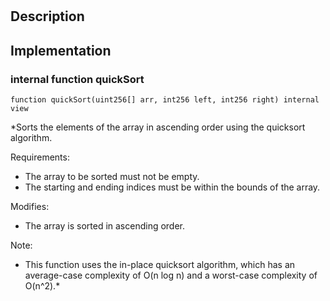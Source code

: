 
# 
## Description

## Implementation

### internal function quickSort

```solidity
function quickSort(uint256[] arr, int256 left, int256 right) internal view 
```

*Sorts the elements of the array in ascending order using the quicksort algorithm.

Requirements:

- The array to be sorted must not be empty.
- The starting and ending indices must be within the bounds of the array.

Modifies:

- The array is sorted in ascending order.

Note:

- This function uses the in-place quicksort algorithm, which has an average-case complexity of O(n log n) and a worst-case complexity of O(n^2).*
<!--CONTRACT_END-->

